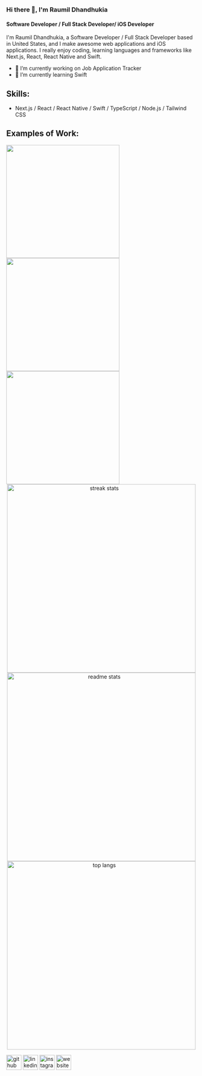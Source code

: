 
### Hi there 👋, I'm Raumil Dhandhukia
#### Software Developer / Full Stack Developer/ iOS Developer
I'm Raumil Dhandhukia, a Software Developer / Full Stack Developer based in United States, and I make awesome web applications and iOS applications. I really enjoy coding, learning languages and frameworks like Next.js, React, React Native and Swift.

- 🔭 I’m currently working on Job Application Tracker 
- 🌱 I’m currently learning Swift

## Skills: 
- Next.js / React / React Native / Swift  / TypeScript / Node.js / Tailwind CSS

## Examples of Work:
<a href="https://nextnotes-omega.vercel.app/">
 <img src="https://github.com/raumildhandhukia/raumildhandhukia/assets/72497060/0d2c0bea-e843-4419-83fc-a625ab806615" width="300">
</a>
 <img src="https://github.com/raumildhandhukia/raumildhandhukia/assets/72497060/9cd6828c-4896-4b25-9846-23d9db6e683d" width="300">
 <img src="https://github.com/raumildhandhukia/raumildhandhukia/assets/72497060/4a2bca57-6e21-45fe-8f02-77f6fb3f3a56" width="300">

 <div align=center>
  <img width=500 src="https://github-readme-streak-stats-salesp07.vercel.app/?user=raumildhandhukia&count_private=true&theme=react&border_radius=10" alt="streak stats"/>
   <br/>
  <img width=500 src="https://github-readme-stats-salesp07.vercel.app/api?username=raumildhandhukia&count_private=true&show_icons=true&theme=react&rank_icon=github&border_radius=10" alt="readme stats" />
  <br/>
  <img width=500 align="center" src="https://github-readme-stats-salesp07.vercel.app/api/top-langs/?username=raumildhandhukia&hide=ShaderLab,HLSL&langs_count=8&layout=compact&theme=react&border_radius=10&size_weight=0.5&count_weight=0.5&exclude_repo=github-readme-stats" alt="top langs" />
</div>

[<img src='https://cdn.jsdelivr.net/npm/simple-icons@3.0.1/icons/github.svg' alt='github' height='40'>](https://github.com/raumildhandhukia)  [<img src='https://cdn.jsdelivr.net/npm/simple-icons@3.0.1/icons/linkedin.svg' alt='linkedin' height='40'>](https://www.linkedin.com/in/raumild/)  [<img src='https://cdn.jsdelivr.net/npm/simple-icons@3.0.1/icons/instagram.svg' alt='instagram' height='40'>](https://www.instagram.com/raumildhandhukia/)  [<img src='https://cdn.jsdelivr.net/npm/simple-icons@3.0.1/icons/icloud.svg' alt='website' height='40'>](https://raumild.com)  

